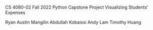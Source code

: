 CS 4080-02 Fall 2022 Python Capstone Project
Visualizing Students’ Expenses

Ryan Austin Mangilin
Abdullah Kobaissi
Andy Lam
Timothy Huang
